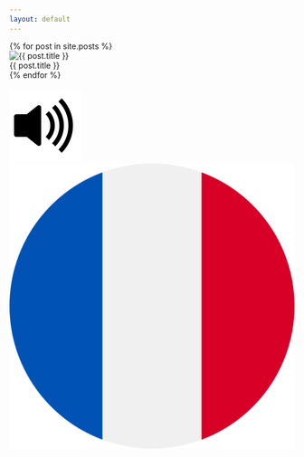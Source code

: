 ```yaml
---
layout: default
---
```


<div class="container">
    <div class="row gy-5">
        {% for post in site.posts %}
                    <div class="col-sm-4"> 
                        <a data-toggle="modal" data-target="#cardModal" data-title="{{ post.title }}" data-image="{{ post.image }}" data-french="{{ post.french }}" alt="{{ post.title }}">
                            <div class="card card-list">
                                <img class="card-img-top" src="{{ post.image }}" alt="{{ post.title }}">
                                <div class="card-body text-center">
                                    <div class="card-title">{{ post.title }}</div>
                                </div>
                            </div>
                        </a>
                    </div>
        {% endfor %}
    </div>
    <div class="modal fade" id="cardModal" tabindex="-1" role="dialog" aria-labelledby="cardModalLabel" aria-hidden="true">
    <div class="modal-dialog" role="document">
        <div class="modal-content">
            <div class="modal-body">
                <div class="row">
                    <div class="col-sm-12">
                        <div class="card">
                            <div class="card-body">
                                <img class="card-img-top" src="" alt="">
                                <div class="card-body text-center">
                                    <div class="card-title"></div>
                                </div>
                            </div>
                        </div>
                    </div>
                    <div class="col-sm-6">
                        <div class="card">
                            <div class="card-body">
                                <div class="card-body text-center">
                                   <img src="/assets/img/volume-up-fill.svg" />
                                </div>
                            </div>
                        </div>
                    </div>
                    <div class="col-sm-6">
                        <div class="card">
                            <div class="card-body">
                                <img src="/assets/img/fr.png" class="rounded-circle mt-3 mx-auto img-thumbnail card-flag"/> <div id="fr"></div>
                            </div>
                        </div>
                    </div>
                </div>
            </div>
        </div>
    </div>
</div>
<script>
    $('#cardModal').on('show.bs.modal', function (event) {
    var button = $(event.relatedTarget);
    var title = button.data('title');
    var image = button.data('image');
    var french = button.data('french');
    var modal = $(this)
    modal.find('.card-img-top').attr('src', image);
    modal.find('.card-img-top').attr('alt', title);
    modal.find('.card-title').html(title);
    modal.find('#fr').html(french);
    });
</script>